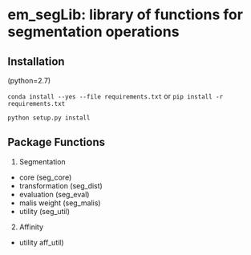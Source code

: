 # em_segLib: library of functions for segmentation operations

## Installation
(python=2.7)

`conda install --yes --file requirements.txt` or `pip install -r requirements.txt`

`python setup.py install`

## Package Functions

1. Segmentation
  - core (seg_core)
  - transformation (seg_dist)
  - evaluation (seg_eval)
  - malis weight (seg_malis)
  - utility (seg_util)

2. Affinity 
  - utility aff_util)
